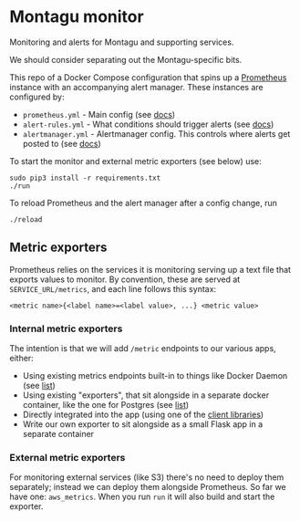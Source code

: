 # Montagu monitor
Monitoring and alerts for Montagu and supporting services.

We should consider separating out the Montagu-specific bits.

This repo of a Docker Compose configuration that spins up a
[Prometheus](https://prometheus.io/) instance with an accompanying alert
manager. These instances are configured by:

* `prometheus.yml` - Main config (see [docs](https://prometheus.io/docs/prometheus/latest/configuration/configuration/))
* `alert-rules.yml` - What conditions should trigger alerts (see [docs](https://prometheus.io/docs/prometheus/latest/configuration/alerting_rules/))
* `alertmanager.yml` - Alertmanager config. This controls where alerts get posted to (see [docs](https://prometheus.io/docs/alerting/configuration/))

To start the monitor and external metric exporters (see below) use:

```
sudo pip3 install -r requirements.txt
./run
```

To reload Prometheus and the alert manager after a config change, run
 ```
 ./reload
 ```

## Metric exporters
Prometheus relies on the services it is monitoring serving up a text file that
exports values to monitor. By convention, these are served at
`SERVICE_URL/metrics`, and each line follows this syntax:

```
<metric name>{<label name>=<label value>, ...} <metric value>
```

### Internal metric exporters
The intention is that we will add `/metric` endpoints to our various apps, 
either:

* Using existing metrics endpoints built-in to things like Docker Daemon (see 
  [list](https://prometheus.io/docs/instrumenting/exporters/#software-exposing-prometheus-metrics))
* Using existing "exporters", that sit alongside in a separate docker container,
  like the one for Postgres (see [list](https://prometheus.io/docs/instrumenting/exporters/#third-party-exporters))
* Directly integrated into the app (using one of the 
  [client libraries](https://prometheus.io/docs/instrumenting/clientlibs/)) 
* Write our own exporter to sit alongside as a small Flask app in a separate 
  container

### External metric exporters
For monitoring external services (like S3) there's no need to deploy them 
separately; instead we can deploy them alongside Prometheus. So far we have one:
`aws_metrics`. When you run `run` it will also build and start the exporter.
